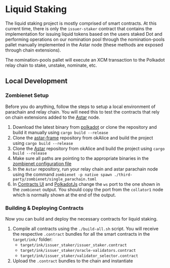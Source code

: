 # Liquid Staking

The liquid staking project is mostly comprised of smart contracts. At this current time, there is only the `issuer-staker` contract that contains the implementation for issuing liquid tokens based on the users staked Dot and performing operations on our nomination pool through the nomination-pools pallet manually implemented in the Astar node (these methods are exposed through chain extensions).

The nomination-pools pallet will execute an XCM transaction to the Polkadot relay chain to stake, unstake, nominate, etc.

## Local Development

### Zombienet Setup

Before you do anything, follow the steps to setup a local environment of parachain and relay chain.
You will need this to test the contracts that rely on chain extensions added to the [Astar](https://github.com/ok-Alice/Astar) node.

1. Download the latest binary from [polkadot](https://github.com/paritytech/polkadot/releases) or clone the repository and build it manually using `cargo build --release`
2. Clone the [astar-frame](https://github.com/ok-Alice/astar-frame) repository from okAlice and build the project using `cargo build --release`
3. Clone the [Astar](https://github.com/ok-Alice/Astar) repository from okAlice and build the project using `cargo build --release`
4. Make sure all paths are pointing to the appropriate binaries in the [zombienet configuration file](https://github.com/ok-Alice/Astar/blob/master/third-party/zombienet/single_parachain.toml)
5. In the `Astar` repository, run your relay chain and astar parachain node using the command `zombienet -p native spawn ./third-party/zombienet/single_parachain.toml`
6. In [Contracts UI](https://contracts-ui.substrate.io) and [PolkadotJs](https://cloudflare-ipfs.com/ipns/dotapps.io/#/explorer) change the `ws` port to the one shown in the `zombienet` output. You should copy the port from the `collator1` node which is normally shown at the end of the output.

### Building & Deploying Contracts

Now you can build and deploy the necessary contracts for liquid staking.

1. Compile all contracts using the `./build-all.sh` script.
   You will receive the respective `.contract` bundles for all the smart contracts in the `target/ink/` folder:
   - `target/ink/issuer_staker/issuer_staker.contract`
   - `target/ink/issuer_staker/oracle-validators.contract`
   - `target/ink/issuer_staker/validator_selector.contract`
2. Upload the `.contract` bundles to the chain and instantiate
